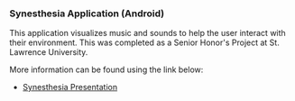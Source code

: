 ### Synesthesia Application (Android)
This application visualizes music and sounds to help the user interact with their environment. This was completed as a Senior Honor's Project at St. Lawrence University.

More information can be found using the link below:
- [Synesthesia Presentation](https://docs.google.com/presentation/d/1TcVn_8wZpKt7Ih9R7MlyD77SG7QX6TCCejIOfxj0b5c/edit?usp=sharing)
